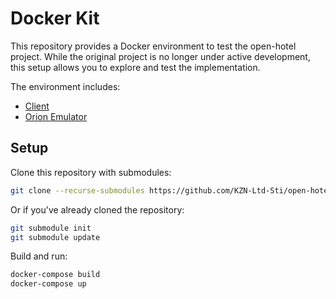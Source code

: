 # Docker Kit

This repository provides a Docker environment to test the open-hotel project. While the original project is no longer under active development, this setup allows you to explore and test the implementation.

The environment includes:
- [Client](https://github.com/KZN-Ltd-Sti/open-hotel-client/)
- [Orion Emulator](https://github.com/KZN-Ltd-Sti/open-hotel-orion-emulator)

## Setup

Clone this repository with submodules:

```bash
git clone --recurse-submodules https://github.com/KZN-Ltd-Sti/open-hotel-docker-kit.git
```

Or if you've already cloned the repository:

```bash
git submodule init
git submodule update
```

Build and run:

```bash
docker-compose build
docker-compose up
```
